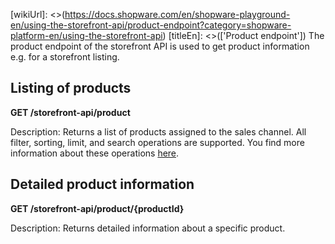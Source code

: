 [wikiUrl]: <>(https://docs.shopware.com/en/shopware-playground-en/using-the-storefront-api/product-endpoint?category=shopware-platform-en/using-the-storefront-api)
[titleEn]: <>(['Product endpoint'])
The product endpoint of the storefront API is used to get product
information e.g. for a storefront listing.

## Listing of products

**GET /storefront-api/product**

Description: Returns a list of products assigned to the sales channel.
All filter, sorting, limit, and search operations are supported. You
find more information about these operations
[here](../30-api/50-filter-search-limit.md).

## Detailed product information

**GET /storefront-api/product/{productId}**

Description: Returns detailed information about a specific product.
